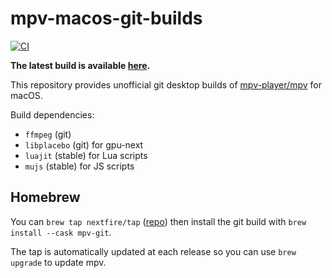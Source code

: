 # mpv-macos-git-builds

[![CI](https://github.com/NextFire/mpv-macos-git-builds/actions/workflows/ci.yml/badge.svg)](https://github.com/NextFire/mpv-macos-git-builds/actions/workflows/ci.yml)

**The latest build is available [here](https://github.com/NextFire/mpv-macos-git-builds/releases/latest).**

This repository provides unofficial git desktop builds of [mpv-player/mpv](https://github.com/mpv-player/mpv) for macOS.

Build dependencies:

- `ffmpeg` (git)
- `libplacebo` (git) for gpu-next
- `luajit` (stable) for Lua scripts
- `mujs` (stable) for JS scripts

## Homebrew

You can `brew tap nextfire/tap` ([repo](https://github.com/NextFire/homebrew-tap)) then install the git build with `brew install --cask mpv-git`.

The tap is automatically updated at each release so you can use `brew upgrade` to update mpv.
